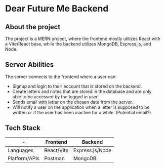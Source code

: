 # Dear Future Me Backend

## About the project

The project is a MERN project, where the frontend mostly utilizes React with a Vite/React base, while the backend utilizes MongoDB, Express.js, and Node.

## Server Abilities

The server connects to the frontend where a user can:
- Signup and login to their account that is stored on the backend.
- Create letters and notes that are stored in the database and are only able to be accessed by the logged in user.
- Sends email with letter on the chosen date from the server.
- Will notify a user on the application when a letter is supposed to be written or if the user has been inactive for a while. (Potential email?)

## Tech Stack
| - | Frontend | Backend |
| --------- | --------- | --------- |
| Languages | React/Vite | Express.js/Node |
| Platform/APIs | Postman | MongoDB |